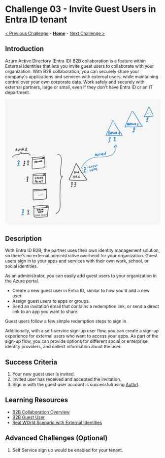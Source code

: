 # Challenge 03 - Invite Guest Users in Entra ID tenant

[< Previous Challenge](./Challenge-02.md) - **[Home](../README.md)** - [Next Challenge >](./Challenge-04.md)


## Introduction

Azure Active Directory (Entra ID) B2B collaboration is a feature within External Identities that lets you invite guest users to collaborate with your organization. With B2B collaboration, you can securely share your company's applications and services with external users, while maintaining control over your own corporate data. Work safely and securely with external partners, large or small, even if they don't have Entra ID or an IT department.

![Entra ID B2B guest User Access](../Images/aad-b2b-guest-user.png)

## Description

With Entra ID B2B, the partner uses their own identity management solution, so there's no external administrative overhead for your organization. Guest users sign in to your apps and services with their own work, school, or social identities.

As an administrator, you can easily add guest users to your organization in the Azure portal.

- Create a new guest user in Entra ID, similar to how you'd add a new user.
- Assign guest users to apps or groups.
- Send an invitation email that contains a redemption link, or send a direct link to an app you want to share.

Guest users follow a few simple redemption steps to sign in.

Additionally, with a self-service sign-up user flow, you can create a sign-up experience for external users who want to access your apps. As part of the sign-up flow, you can provide options for different social or enterprise identity providers, and collect information about the user.

## Success Criteria

1. Your new guest user is invited.
2. Invited user has received and accepted the invitation.
3. Sign in with the guest user account is successful(using [Authr](https://authr.biz/)).

## Learning Resources

- [B2B Collaboration Overview](https://learn.microsoft.com/en-us/azure/active-directory/external-identities/what-is-b2b)
- [B2B Guest User ](https://learn.microsoft.com/en-us/azure/active-directory/external-identities/user-properties)
- [Real WOrld Scenario with External Identities](https://github.com/Azure/FTALive-Sessions/blob/main/content/identity/microsoft-identity-platform/11-external-identities-scenario.md)


## Advanced Challenges (Optional)

1. Self Service sign up would be enabled for your tenant.
